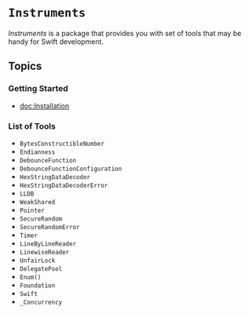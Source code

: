 # ``Instruments``

*Instruments* is a package that provides you with set of tools that may be handy for Swift 
development.

## Topics

### Getting Started

- <doc:Installation>

### List of Tools

- ``BytesConstructibleNumber``
- ``Endianness``
- ``DebounceFunction``
- ``DebounceFunctionConfiguration``
- ``HexStringDataDecoder``
- ``HexStringDataDecoderError``
- ``LLDB``
- ``WeakShared``
- ``Pointer``
- ``SecureRandom``
- ``SecureRandomError``
- ``Timer``
- ``LineByLineReader``
- ``LinewiseReader``
- ``UnfairLock``
- ``DelegatePool``
- ``Enum()``
- ``Foundation``
- ``Swift``
- ``_Concurrency``
